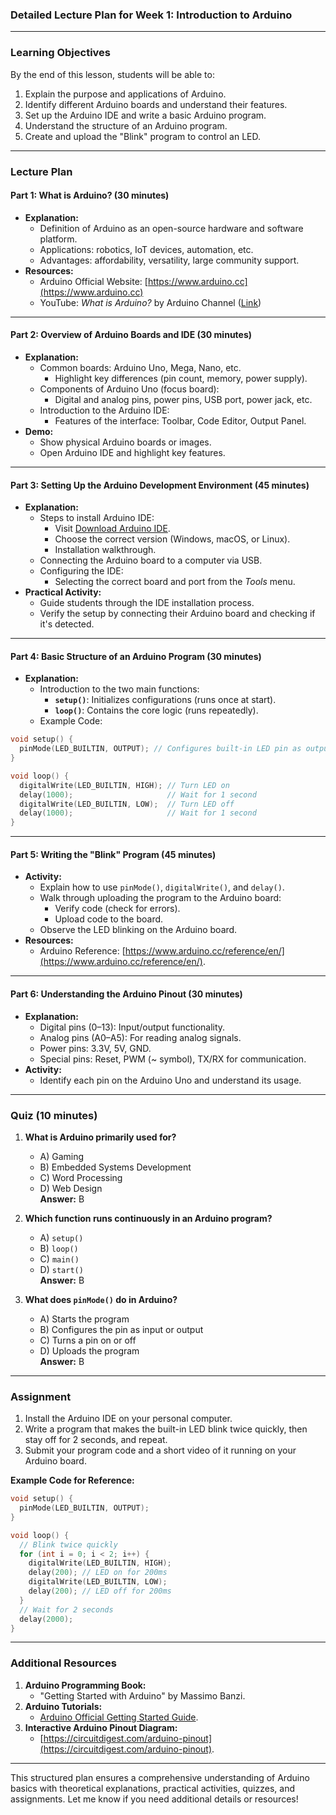 ### **Detailed Lecture Plan for Week 1: Introduction to Arduino**

---

### **Learning Objectives**  
By the end of this lesson, students will be able to:  
1. Explain the purpose and applications of Arduino.  
2. Identify different Arduino boards and understand their features.  
3. Set up the Arduino IDE and write a basic Arduino program.  
4. Understand the structure of an Arduino program.  
5. Create and upload the "Blink" program to control an LED.  

---

### **Lecture Plan**  

#### **Part 1: What is Arduino? (30 minutes)**  
- **Explanation:**  
  - Definition of Arduino as an open-source hardware and software platform.  
  - Applications: robotics, IoT devices, automation, etc.  
  - Advantages: affordability, versatility, large community support.  
- **Resources:**  
  - Arduino Official Website: [https://www.arduino.cc](https://www.arduino.cc)  
  - YouTube: *What is Arduino?* by Arduino Channel ([Link](https://www.youtube.com/watch?v=fGXecgjg0IY))  

---

#### **Part 2: Overview of Arduino Boards and IDE (30 minutes)**  
- **Explanation:**  
  - Common boards: Arduino Uno, Mega, Nano, etc.  
    - Highlight key differences (pin count, memory, power supply).  
  - Components of Arduino Uno (focus board):  
    - Digital and analog pins, power pins, USB port, power jack, etc.  
  - Introduction to the Arduino IDE:  
    - Features of the interface: Toolbar, Code Editor, Output Panel.  
- **Demo:**  
  - Show physical Arduino boards or images.  
  - Open Arduino IDE and highlight key features.  

---

#### **Part 3: Setting Up the Arduino Development Environment (45 minutes)**  
- **Explanation:**  
  - Steps to install Arduino IDE:  
    - Visit [Download Arduino IDE](https://www.arduino.cc/en/software).  
    - Choose the correct version (Windows, macOS, or Linux).  
    - Installation walkthrough.  
  - Connecting the Arduino board to a computer via USB.  
  - Configuring the IDE:  
    - Selecting the correct board and port from the *Tools* menu.  
- **Practical Activity:**  
  - Guide students through the IDE installation process.  
  - Verify the setup by connecting their Arduino board and checking if it's detected.  

---

#### **Part 4: Basic Structure of an Arduino Program (30 minutes)**  
- **Explanation:**  
  - Introduction to the two main functions:  
    - **`setup()`**: Initializes configurations (runs once at start).  
    - **`loop()`**: Contains the core logic (runs repeatedly).  
  - Example Code:  

```cpp
void setup() {
  pinMode(LED_BUILTIN, OUTPUT); // Configures built-in LED pin as output
}

void loop() {
  digitalWrite(LED_BUILTIN, HIGH); // Turn LED on
  delay(1000);                     // Wait for 1 second
  digitalWrite(LED_BUILTIN, LOW);  // Turn LED off
  delay(1000);                     // Wait for 1 second
}
```

---

#### **Part 5: Writing the "Blink" Program (45 minutes)**  
- **Activity:**  
  - Explain how to use `pinMode()`, `digitalWrite()`, and `delay()`.  
  - Walk through uploading the program to the Arduino board:  
    - Verify code (check for errors).  
    - Upload code to the board.  
  - Observe the LED blinking on the Arduino board.  
- **Resources:**  
  - Arduino Reference: [https://www.arduino.cc/reference/en/](https://www.arduino.cc/reference/en/).  

---

#### **Part 6: Understanding the Arduino Pinout (30 minutes)**  
- **Explanation:**  
  - Digital pins (0–13): Input/output functionality.  
  - Analog pins (A0–A5): For reading analog signals.  
  - Power pins: 3.3V, 5V, GND.  
  - Special pins: Reset, PWM (~ symbol), TX/RX for communication.  
- **Activity:**  
  - Identify each pin on the Arduino Uno and understand its usage.  

---

### **Quiz (10 minutes)**  
1. **What is Arduino primarily used for?**  
   - A) Gaming  
   - B) Embedded Systems Development  
   - C) Word Processing  
   - D) Web Design  
   **Answer:** B  

2. **Which function runs continuously in an Arduino program?**  
   - A) `setup()`  
   - B) `loop()`  
   - C) `main()`  
   - D) `start()`  
   **Answer:** B  

3. **What does `pinMode()` do in Arduino?**  
   - A) Starts the program  
   - B) Configures the pin as input or output  
   - C) Turns a pin on or off  
   - D) Uploads the program  
   **Answer:** B  

---

### **Assignment**  
1. Install the Arduino IDE on your personal computer.  
2. Write a program that makes the built-in LED blink twice quickly, then stay off for 2 seconds, and repeat.  
3. Submit your program code and a short video of it running on your Arduino board.  

**Example Code for Reference:**  

```cpp
void setup() {
  pinMode(LED_BUILTIN, OUTPUT);
}

void loop() {
  // Blink twice quickly
  for (int i = 0; i < 2; i++) {
    digitalWrite(LED_BUILTIN, HIGH);
    delay(200); // LED on for 200ms
    digitalWrite(LED_BUILTIN, LOW);
    delay(200); // LED off for 200ms
  }
  // Wait for 2 seconds
  delay(2000);
}
```

---

### **Additional Resources**  
1. **Arduino Programming Book:**  
   - "Getting Started with Arduino" by Massimo Banzi.  
2. **Arduino Tutorials:**  
   - [Arduino Official Getting Started Guide](https://www.arduino.cc/en/Guide/HomePage).  
3. **Interactive Arduino Pinout Diagram:**  
   - [https://circuitdigest.com/arduino-pinout](https://circuitdigest.com/arduino-pinout).  

---

This structured plan ensures a comprehensive understanding of Arduino basics with theoretical explanations, practical activities, quizzes, and assignments. Let me know if you need additional details or resources!
